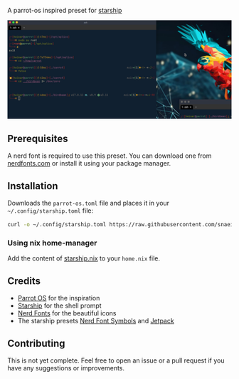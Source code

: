 A parrot-os inspired preset for [starship](https://starship.rs/)

![Preview](showcase.png)

## Prerequisites

A nerd font is required to use this preset. You can download one from [nerdfonts.com](https://www.nerdfonts.com/font-downloads) or install it using your package manager.

## Installation

Downloads the `parrot-os.toml` file and places it in your `~/.config/starship.toml` file:

```bash
curl -o ~/.config/starship.toml https://raw.githubusercontent.com/snaeil/parrot-os.starship/main/starship.toml
```

### Using nix home-manager

Add the content of [starship.nix](./starship.nix) to your `home.nix` file.

## Credits

- [Parrot OS](parrotsec.org) for the inspiration
- [Starship](https://starship.rs/) for the shell prompt
- [Nerd Fonts](https://www.nerdfonts.com/) for the beautiful icons
- The starship presets [Nerd Font Symbols](https://starship.rs/presets/nerd-font) and [Jetpack](https://starship.rs/presets/jetpack)

## Contributing

This is not yet complete. Feel free to open an issue or a pull request if you have any suggestions or improvements.
